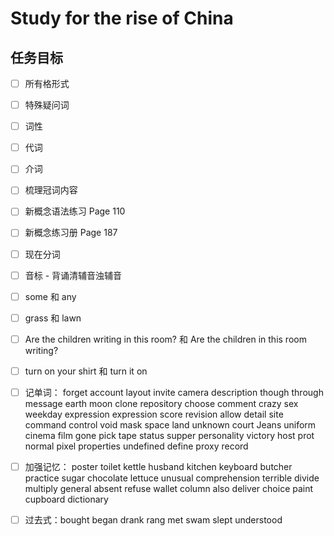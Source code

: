 # Study for the rise of China

## 任务目标

- [ ] 所有格形式

- [ ] 特殊疑问词

- [ ] 词性

- [ ] 代词

- [ ] 介词

- [ ] 梳理冠词内容

- [ ] 新概念语法练习 Page 110

- [ ] 新概念练习册 Page 187

- [ ] 现在分词

- [ ] 音标 - 背诵清辅音浊辅音

- [ ] some 和 any

- [ ] grass 和 lawn

- [ ] Are the children writing in this room? 和 Are the children in this room writing?

- [ ] turn on your shirt 和 turn it on

- [ ] 记单词： forget account layout invite camera description though through message earth moon clone repository choose comment crazy sex weekday expression expression score revision allow detail site command control void mask space land unknown court Jeans uniform cinema film gone pick tape status supper personality victory host prot normal pixel properties undefined define proxy record

- [ ] 加强记忆： poster toilet kettle husband kitchen keyboard butcher practice sugar chocolate lettuce unusual comprehension terrible divide multiply general absent refuse wallet column also deliver choice paint cupboard dictionary

- [ ] 过去式：bought began drank rang met swam slept understood
